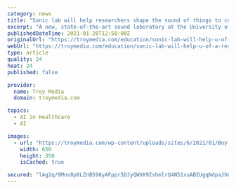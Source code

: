 ```yaml
---
category: news
title: "Sonic lab will help researchers shape the sound of things to come"
excerpt: "A new, state-of-the-art sound laboratory at the University of Alberta will help advance innovative research in audio design and sonic experience – everything from music therapy for hospital patients to soundscapes in gaming to understanding how sound creates community."
publishedDateTime: 2021-01-20T12:50:00Z
originalUrl: "https://troymedia.com/education/sonic-lab-will-help-u-of-a-researchers-shape-the-sound-of-things-to-come/"
webUrl: "https://troymedia.com/education/sonic-lab-will-help-u-of-a-researchers-shape-the-sound-of-things-to-come/"
type: article
quality: 24
heat: 24
published: false

provider:
  name: Troy Media
  domain: troymedia.com

topics:
  - AI in Healthcare
  - AI

images:
  - url: "https://troymedia.com/wp-content/uploads/sites/6/2021/01/Boy-singing-sound650.jpg"
    width: 650
    height: 350
    isCached: true

secured: "lAg2q/9Mns8p0LZnB598yAFppr5DJyQWXK9IshmlrQ4N51xuABIUgqNdpaJh0o4Gyca2TiMtu6nukQiknXQMCFT1ylbEMQAjJ/mTqHWn3a8kTq9SfELAle283KkxGiBEL7JwG8vE+PlZlElSgGh1+FYHXaVAggjNOALp4OIZzmJbGAHy6SThpRskdbrJJ8J4GYRft3gOY6RwS4gF1tLrfaU0xRrLxHKPENN+3e81vOu2xahHfXjXbbh+gCwKQIWXzxJVdnACsLqv27iUExUhpXdSf/ts6SYn8ovhoXfUsymnpsBOqzvt68bt0ChoOZJTsCdS/XI1BBrnkVXcdkkfrWk880s8RYhQ2uRZxK+V0ew=;lz9SZWet0LVeTXWW/ybbEg=="
---
```


